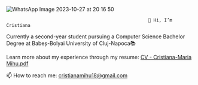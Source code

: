 ![WhatsApp Image 2023-10-27 at 20 16 50](https://github.com/cristianamihu/cristianamihu/assets/128689630/69fe6975-2329-4365-b03a-cf6cc15a94d2)

                                                         👋 Hi, I’m Cristiana

Currently a second-year student pursuing a Computer Science Bachelor Degree at Babeș-Bolyai University of Cluj-Napoca📚 

Learn more about my experience through my resume: [CV - Cristiana-Maria Mihu.pdf](https://github.com/cristianamihu/cristianamihu/files/14817289/CV.-.Cristiana-Maria.Mihu.pdf)

📫 How to reach me: cristianamihu18@gmail.com
